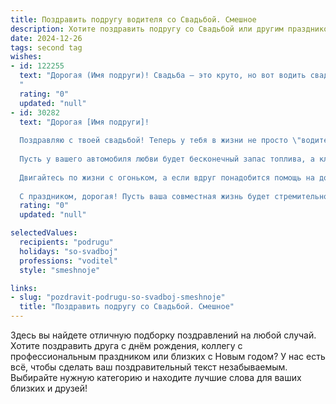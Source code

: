 ```yaml
---
title: Поздравить подругу водителя со Свадьбой. Смешное
description: Хотите поздравить подругу со Свадьбой или другим праздником? Наш ИИ создаст незабываемое поздравление, а вы обязательно выделитесь среди других.  
date: 2024-12-26
tags: second tag
wishes:
- id: 122255
  text: "Дорогая (Имя подруги)! Свадьба – это круто, но вот водить свадебный кортеж – это уже высший пилотаж!  Пусть семейная жизнь будет такой же гладкой, как идеально ровная трасса, а препятствия встречаются только в виде милых свадебных фотографов.  Поздравляю тебя с этим важным событием и желаю, чтобы ваш семейный автомобиль мчал вас к счастью на бешеной скорости (но аккуратно, пожалуйста!).  Горько!
  "
  rating: "0"
  updated: "null"
- id: 30282
  text: "Дорогая [Имя подруги]!
  
  Поздравляю с твоей свадьбой! Теперь у тебя в жизни не просто \"водительские права\", а настоящая лицензия на счастье! Пусть ваш совместный путь будет без пробок и аварий, а маршрут – всегда только к мечтам!
  
  Пусть у вашего автомобиля любви будет бесконечный запас топлива, а ключи от счастья всегда будут под рукой! Желаю, чтобы в вашей жизни не было \"подвохов\", а только \"недолгих остановок\" для романтических пикников!
  
  Двигайтесь по жизни с огоньком, а если вдруг понадобится помощь на дороге – знайте, я всегда рядом, с картой и чемоданом с пиццей!
  
  С праздником, дорогая! Пусть ваша совместная жизнь будет стремительной и яркой, как самая лучшая поездка! 🎉💖"
  rating: "0"
  updated: "null"

selectedValues:
  recipients: "podrugu"
  holidays: "so-svadboj"
  professions: "voditel"
  style: "smeshnoje"

links:
- slug: "pozdravit-podrugu-so-svadboj-smeshnoje"
  title: "Поздравить подругу со Свадьбой. Смешное"
---
```


Здесь вы найдете отличную подборку поздравлений на любой случай.
Хотите поздравить друга с днём рождения, коллегу с профессиональным праздником или близких с Новым годом? У нас есть всё, чтобы сделать ваш поздравительный текст незабываемым. Выбирайте нужную категорию и находите лучшие слова для ваших близких и друзей!
